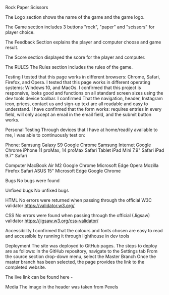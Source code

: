 Rock Paper Scissors

The Logo section shows the name of the game and the game logo.


The Game section 
includes 3 buttons "rock", "paper" and "scissors" for player choice. 

The Feedback Section explains the player and computer choose and game result. 


The Score section displayed the score for the player and computer.

The RULES
The Rules section includes the rules of the game.


Testing
I tested that this page works in different browsers: Chrome, Safari, Firefox, and Opera. I tested that this page works in different operating systems: Windows 10, and MacOs. I confirmed that this project is responsive, looks good and functions on all standard screen sizes using the dev tools device toolbar. I confirmed That the navigation, header, Instagram icon, prices, contact us and sign-up text are all readable and easy to understand. I have confirmed that the form works: requires entries in every field, will only accept an email in the email field, and the submit button works.

Personal Testing Through devices that I have at home/readily available to me, I was able to continuously test on:

Phone: Samsung Galaxy S9 Google Chrome Samsung Internet Google Chrome iPhone 11 proMax, 14 proMax Safari Tablet iPad Mini 7.9" Safari iPad 9.7" Safari

Computer MacBook Air M2 Google Chrome Microsoft Edge Opera Mozilla Firefox Safari ASUS 15" Microsoft Edge Google Chrome

Bugs
No bugs were found

Unfixed bugs
No unfixed bugs

HTML
No errors were returned when passing through the official W3C validator
https://validator.w3.org/

CSS
No errors were found when passing through the official (Jigsaw) validator
https://jigsaw.w3.org/css-validator/

Accessibility
   I confirmed that the colours and fonts chosen are easy to read and accessible  by running it through lighthouse in dev tools


Deployment
The site was deployed to GitHub pages. The steps to deploy are as follows: In the GitHub repository, navigate to the Settings tab From the source section drop-down menu, select the Master Branch Once the master branch has been selected, the page provides the link to the completed website.

The live link can be found here - 

Media
The image in the header was taken from Pexels